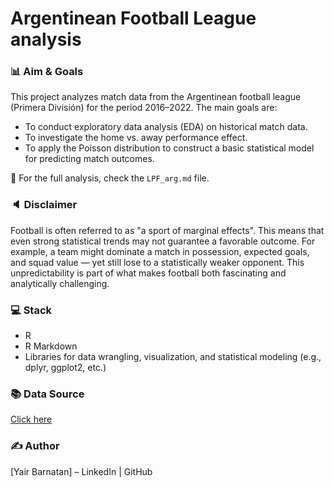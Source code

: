 # Argentinean Football League analysis 

### 📊 Aim & Goals
This project analyzes match data from the Argentinean football league (Primera División) for the period 2016–2022. The main goals are:

* To conduct exploratory data analysis (EDA) on historical match data.
* To investigate the home vs. away performance effect.
* To apply the Poisson distribution to construct a basic statistical model for predicting match outcomes.

📄 For the full analysis, check the `LPF_arg.md` file.


### 🔈 Disclaimer
Football is often referred to as "a sport of marginal effects". This means that even strong statistical trends may not guarantee a favorable outcome. For example, a team might dominate a match in possession, expected goals, and squad value — yet still lose to a statistically weaker opponent. This unpredictability is part of what makes football both fascinating and analytically challenging.


### 💻 Stack
* R
* R Markdown
* Libraries for data wrangling, visualization, and statistical modeling (e.g., dplyr, ggplot2, etc.)

### 📚 Data Source
[Click here](https://www.kaggle.com/datasets/vivovinco/20222023-football-player-stats)

### ✍️ Author
[Yair Barnatan] – LinkedIn | GitHub
